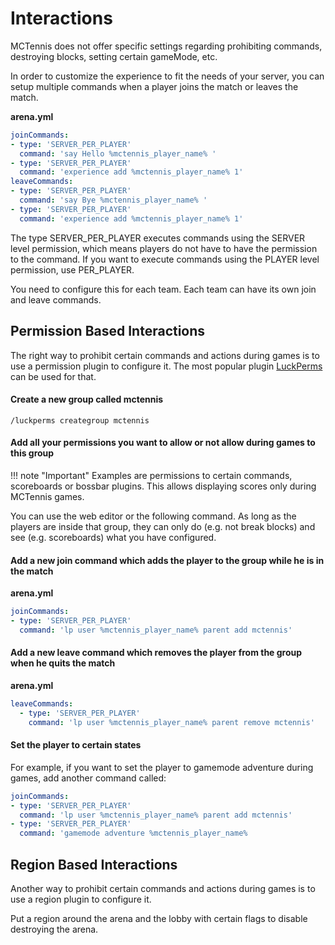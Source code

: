 # Interactions

MCTennis does not offer specific settings regarding prohibiting commands, destroying blocks, setting certain gameMode, etc.

In order to customize the experience to fit the needs of your server, you can setup multiple commands when a player joins the match or leaves the match.

**arena.yml**

```yaml
joinCommands:
- type: 'SERVER_PER_PLAYER'
  command: 'say Hello %mctennis_player_name% '
- type: 'SERVER_PER_PLAYER'
  command: 'experience add %mctennis_player_name% 1'
leaveCommands:
- type: 'SERVER_PER_PLAYER'
  command: 'say Bye %mctennis_player_name% '
- type: 'SERVER_PER_PLAYER'
  command: 'experience add %mctennis_player_name% 1'
```

The type SERVER_PER_PLAYER executes commands using the SERVER level permission, which means players do not have to have the permission to the command. If you want to execute commands using the PLAYER level permission, use PER_PLAYER.

You need to configure this for each team. Each team can have its own join and leave commands.

## Permission Based Interactions

The right way to prohibit certain commands and actions during games is to use a permission plugin to configure it. The most popular plugin [LuckPerms](https://www.spigotmc.org/resources/luckperms.28140/) can be used for that.

#### Create a new group called mctennis

```
/luckperms creategroup mctennis
```

#### Add all your permissions you want to allow or not allow during games to this group

!!! note "Important"
    Examples are permissions to certain commands, scoreboards or bossbar plugins. This allows displaying scores only during MCTennis games.

You can use the web editor or the following command. As long as the players are inside that group, they can only do (e.g. not break blocks) and see (e.g. scoreboards) what you have configured.

#### Add a new join command which adds the player to the group while he is in the match

**arena.yml**

```yaml
joinCommands:
- type: 'SERVER_PER_PLAYER'
  command: 'lp user %mctennis_player_name% parent add mctennis'
```

#### Add a new leave command which removes the player from the group when he quits the match

**arena.yml**

```yaml
leaveCommands:
  - type: 'SERVER_PER_PLAYER'
    command: 'lp user %mctennis_player_name% parent remove mctennis'
```

#### Set the player to certain states

For example, if you want to set the player to gamemode adventure during games, add another command called:

```yaml
joinCommands:
- type: 'SERVER_PER_PLAYER'
  command: 'lp user %mctennis_player_name% parent add mctennis'
- type: 'SERVER_PER_PLAYER'
  command: 'gamemode adventure %mctennis_player_name%
```

## Region Based Interactions

Another way to prohibit certain commands and actions during games is to use a region plugin to configure it.

Put a region around the arena and the lobby with certain flags to disable destroying the arena.
